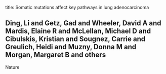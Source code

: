 title: Somatic mutations affect key pathways in lung adenocarcinoma

## Ding, Li and Getz, Gad and Wheeler, David A and Mardis, Elaine R and McLellan, Michael D and Cibulskis, Kristian and Sougnez, Carrie and Greulich, Heidi and Muzny, Donna M and Morgan, Margaret B and others
Nature

